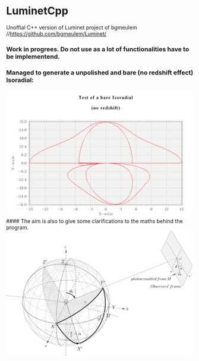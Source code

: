 # LuminetCpp
Unoffial C++ version of Luminet project of bgmeulem //https://github.com/bgmeulem/Luminet/
### Work in progrees. Do not use as a lot of  functionalities have to be implementend.
### Managed to generate a unpolished and bare (no redshift effect) Isoradial:
<img src="https://github.com/Niohori/LuminetCpp/blob/main/Documentation/Math/images/BareIsoradial.PNG" width="800" />
#### The aim is also to give some clarifications to the maths behind the program. 
<img src="https://github.com/Niohori/LuminetCpp/blob/main/Documentation/Math/images/fig_Coordinates_system.png" width="800" />

